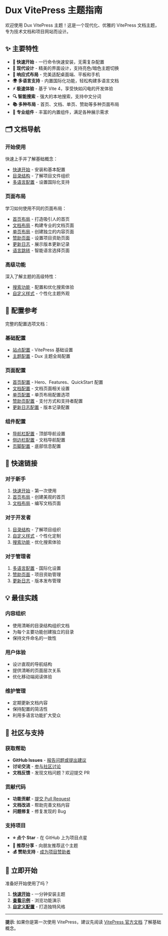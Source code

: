 # Dux VitePress 主题指南

欢迎使用 Dux VitePress 主题！这是一个现代化、优雅的 VitePress 文档主题，专为技术文档和项目网站而设计。

## ✨ 主要特性

- **🚀 快速开始** - 一行命令快速安装，无需复杂配置
- **🎨 现代设计** - 精美的界面设计，支持亮色/暗色主题切换
- **📱 响应式布局** - 完美适配桌面端、平板和手机
- **🌍 多语言支持** - 内置国际化功能，轻松构建多语言文档
- **⚡ 极速体验** - 基于 Vite 4，享受快如闪电的开发体验
- **🔍 智能搜索** - 强大的本地搜索，支持中文分词
- **📚 多种布局** - 首页、文档、单页、赞助等多种页面布局
- **🎯 专业组件** - 丰富的内置组件，满足各种展示需求

## 🗂️ 文档导航

### 开始使用

快速上手并了解基础概念：

- [快速开始](./quick-start) - 安装和基本配置
- [目录结构](./structure) - 了解项目文件组织
- [多语言配置](./i18n) - 设置国际化支持

### 页面布局

学习如何使用不同的页面布局：

- [首页布局](./home) - 打造吸引人的首页
- [文档布局](./doc) - 构建专业的文档页面
- [单页布局](./page) - 创建独立的内容页面
- [赞助页面](./sponsor) - 设置项目资助页面
- [更新日志](./changelog) - 展示版本更新记录
- [语言跳转](./jump) - 智能语言选择页面

### 高级功能

深入了解主题的高级特性：

- [搜索功能](./search) - 配置和优化搜索体验
- [自定义样式](./custom-style) - 个性化主题外观

## 🔧 配置参考

完整的配置选项文档：

### 基础配置
- [站点配置](../reference/site-config) - VitePress 基础设置
- [主题配置](../reference/theme-config) - Dux 主题全局配置

### 页面配置
- [首页配置](../reference/home-config) - Hero、Features、QuickStart 配置
- [文档配置](../reference/doc-config) - 文档页面相关设置
- [单页配置](../reference/page-config) - 单页布局配置选项
- [赞助页配置](../reference/sponsor-config) - 支付方式和支持者配置
- [更新日志配置](../reference/changelog-config) - 版本记录配置

### 组件配置
- [导航栏配置](../reference/nav-config) - 顶部导航设置
- [侧边栏配置](../reference/sidebar-config) - 文档导航配置
- [页脚配置](../reference/footer-config) - 底部信息配置

## 🎯 快速链接

### 对于新手
1. [快速开始](./quick-start) - 第一次使用
2. [首页布局](./home) - 创建美观的首页
3. [文档布局](./doc) - 编写文档页面

### 对于开发者
1. [目录结构](./structure) - 了解项目组织
2. [自定义样式](./custom-style) - 个性化定制
3. [搜索功能](./search) - 优化搜索体验

### 对于管理者
1. [多语言配置](./i18n) - 国际化设置
2. [赞助页面](./sponsor) - 项目资助管理
3. [更新日志](./changelog) - 版本发布管理

## 💡 最佳实践

### 内容组织
- 使用清晰的目录结构组织文档
- 为每个主要功能创建独立的目录
- 保持文件命名的一致性

### 用户体验
- 设计直观的导航结构
- 提供清晰的页面层次关系
- 优化移动端阅读体验

### 维护管理
- 定期更新文档内容
- 保持配置的简洁性
- 利用多语言功能扩大受众

## 🤝 社区与支持

### 获取帮助
- **GitHub Issues** - [报告问题或提出建议](https://github.com/duxweb/vitepress-theme/issues)
- **讨论交流** - [参与社区讨论](https://github.com/duxweb/vitepress-theme/discussions)
- **文档反馈** - 发现文档问题？欢迎提交 PR

### 贡献代码
- **功能贡献** - [提交 Pull Request](https://github.com/duxweb/vitepress-theme/pulls)
- **文档改进** - 帮助完善文档内容
- **问题修复** - 修复发现的 Bug

### 支持项目
- **⭐ 点个 Star** - 在 GitHub 上为项目点星
- **📢 推荐分享** - 向朋友推荐这个主题
- **💰 赞助支持** - [成为项目赞助者](../sponsor)

## 🚀 立即开始

准备好开始使用了吗？

1. **[快速开始](./quick-start)** - 一分钟安装主题
2. **[查看示例](./home)** - 浏览功能演示
3. **[自定义配置](../reference/)** - 打造独特风格

---

**提示**: 如果你是第一次使用 VitePress，建议先阅读 [VitePress 官方文档](https://vitepress.dev/) 了解基础概念。